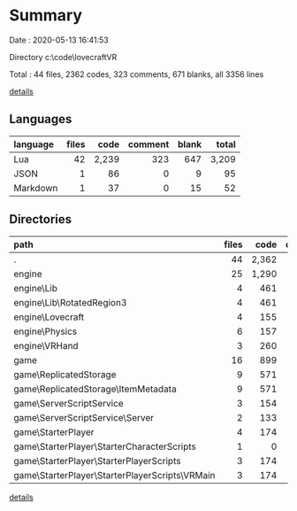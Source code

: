 # Summary

Date : 2020-05-13 16:41:53

Directory c:\code\lovecraftVR

Total : 44 files,  2362 codes, 323 comments, 671 blanks, all 3356 lines

[details](details.md)

## Languages
| language | files | code | comment | blank | total |
| :--- | ---: | ---: | ---: | ---: | ---: |
| Lua | 42 | 2,239 | 323 | 647 | 3,209 |
| JSON | 1 | 86 | 0 | 9 | 95 |
| Markdown | 1 | 37 | 0 | 15 | 52 |

## Directories
| path | files | code | comment | blank | total |
| :--- | ---: | ---: | ---: | ---: | ---: |
| . | 44 | 2,362 | 323 | 671 | 3,356 |
| engine | 25 | 1,290 | 207 | 378 | 1,875 |
| engine\Lib | 4 | 461 | 25 | 123 | 609 |
| engine\Lib\RotatedRegion3 | 4 | 461 | 25 | 123 | 609 |
| engine\Lovecraft | 4 | 155 | 44 | 43 | 242 |
| engine\Physics | 6 | 157 | 11 | 60 | 228 |
| engine\VRHand | 3 | 260 | 95 | 64 | 419 |
| game | 16 | 899 | 106 | 256 | 1,261 |
| game\ReplicatedStorage | 9 | 571 | 46 | 157 | 774 |
| game\ReplicatedStorage\ItemMetadata | 9 | 571 | 46 | 157 | 774 |
| game\ServerScriptService | 3 | 154 | 28 | 42 | 224 |
| game\ServerScriptService\Server | 2 | 133 | 27 | 42 | 202 |
| game\StarterPlayer | 4 | 174 | 32 | 57 | 263 |
| game\StarterPlayer\StarterCharacterScripts | 1 | 0 | 1 | 0 | 1 |
| game\StarterPlayer\StarterPlayerScripts | 3 | 174 | 31 | 57 | 262 |
| game\StarterPlayer\StarterPlayerScripts\VRMain | 3 | 174 | 31 | 57 | 262 |

[details](details.md)